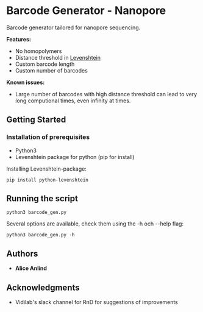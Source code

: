 # Barcode Generator - Nanopore
Barcode generator tailored for nanopore sequencing.

**Features:**
- No homopolymers
- Distance threshold in [Levenshtein](https://en.wikipedia.org/wiki/Levenshtein_distance)
- Custom barcode length
- Custom number of barcodes

**Known issues:**
- Large number of barcodes with high distance threshold can lead to very long computional times, even infinity at times.

## Getting Started
### Installation of prerequisites

- Python3
- Levenshtein package for python (pip for install)

Installing Levenshtein-package:
```
pip install python-levenshtein
```

## Running the script

```
python3 barcode_gen.py
```

Several options are available, check them using the -h och --help flag:
```
python3 barcode_gen.py -h
```

## Authors
- **Alice Anlind** 

## Acknowledgments
- Vidilab's slack channel for RnD for suggestions of improvements 
